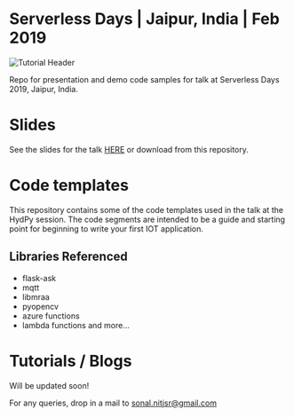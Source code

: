 Serverless Days | Jaipur, India | Feb 2019
============================================
![Tutorial Header](https://m.media-amazon.com/images/G/01/mobile-apps/dex/alexa/alexa-skills-kit/tutorials/fact/header._TTH_.png)

Repo for presentation and demo code samples for talk at Serverless Days 2019, Jaipur, India.

# Slides 

See the slides for the talk [HERE](https://www.slideshare.net/sonal-raj/iot-and-home-automation-with-serverless-computing-serverless-days-2019-sonal-raj-jaipur) or download from this repository.

# Code templates
This repository contains some of the code templates used in the talk at the HydPy session. 
The code segments are intended to be a guide and starting point for beginning to write your first IOT application. 

## Libraries Referenced
 * flask-ask
 * mqtt
 * libmraa
 * pyopencv
 * azure functions
 * lambda functions
 and more...
 
# Tutorials / Blogs
Will be updated soon!
 
For any queries, drop in a mail to [sonal.nitjsr@gmail.com](mailto:sonal.nitjsr@gmail.com)
